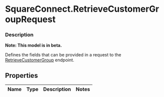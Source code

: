 # SquareConnect.RetrieveCustomerGroupRequest

### Description
**Note: This model is in beta.**

Defines the fields that can be provided in a request to the [RetrieveCustomerGroup](#endpoint-retrievecustomergroup) endpoint.

## Properties
Name | Type | Description | Notes
------------ | ------------- | ------------- | -------------


